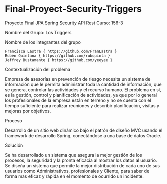 # Final-Proyect-Security-Triggers
Proyecto Final JPA Spring Security API Rest
Curso: 156-3

Nombre del Grupo: Los Triggers


Nombre de los integrantes del grupo

	Francisca Lastra { https://github.com/FranLastra }
	Rubén Quintana { https://github.com/rubquinta }
	Jeffrey Bustamante { https://github.com/yeeyee }


Contextualización del problema

Empresa de asesorías en prevención de riesgo necesita un sistema de información que le permita administrar toda la cantidad de información, que se genera, controlar las actividades y el recurso humano. El problema en sí, es la gestión, control y planificación de actividades, ya que por lo general los profesionales de la empresa están en terreno y no se cuenta con el tiempo suficiente para realizar reuniones y describir planificación, visitas y mejoras por objetivos.


Proceso

Desarrollo de un sitio web dinámico bajo el patrón de diseño MVC usando el framework de desarrollo Spring, conectándose a una base de datos Oracle.

Solución

Se ha desarrollado un sistema que asegura la mejor gestión de los procesos, la seguridad y la pronta eficacia al mostrar los datos al usuario.
Se diseña un sistema que permite la mejor distribución de cada uno de sus usuarios como Administrativos, profesionales y Cliente, para saber de forma mas eficaz y rápida en el momento de ocurrido un incidente.





